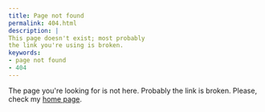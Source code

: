 ```yaml
---
title: Page not found
permalink: 404.html
description: |
This page doesn't exist; most probably
the link you're using is broken.
keywords:
- page not found
- 404
---
```


The page you're looking for is not here. Probably the
link is broken. Please, check my [home page](/).
